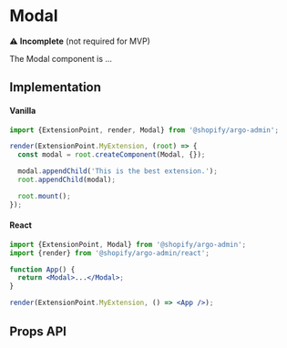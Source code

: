 # Modal

⚠️ **Incomplete** (not required for MVP)

The Modal component is ...

## Implementation

#### Vanilla

```js
import {ExtensionPoint, render, Modal} from '@shopify/argo-admin';

render(ExtensionPoint.MyExtension, (root) => {
  const modal = root.createComponent(Modal, {});

  modal.appendChild('This is the best extension.');
  root.appendChild(modal);

  root.mount();
});
```

#### React

```jsx
import {ExtensionPoint, Modal} from '@shopify/argo-admin';
import {render} from '@shopify/argo-admin/react';

function App() {
  return <Modal>...</Modal>;
}

render(ExtensionPoint.MyExtension, () => <App />);
```

## Props API
